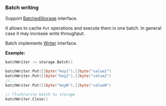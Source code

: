 ### Batch writing

Support [BatchedStorage](https://godoc.org/github.com/reddec/storages#BatchedStorage) interface.

It allows to cache `Put` operations and execute them in one batch. 
In general case it may increase write throughput.

Batch implements [Writer](https://godoc.org/github.com/reddec/storages#Writer) interface.

**Example:**
  
```go
batchWriter := storage.Batch()

batchWriter.Put([]byte("key1"),[]byte("value1")
batchWriter.Put([]byte("key2"),[]byte("value2")
//...
batchWriter.Put([]byte("keyN"),[]byte("valueN")

// flush/write batch to storage
batchWriter.Close() 
```